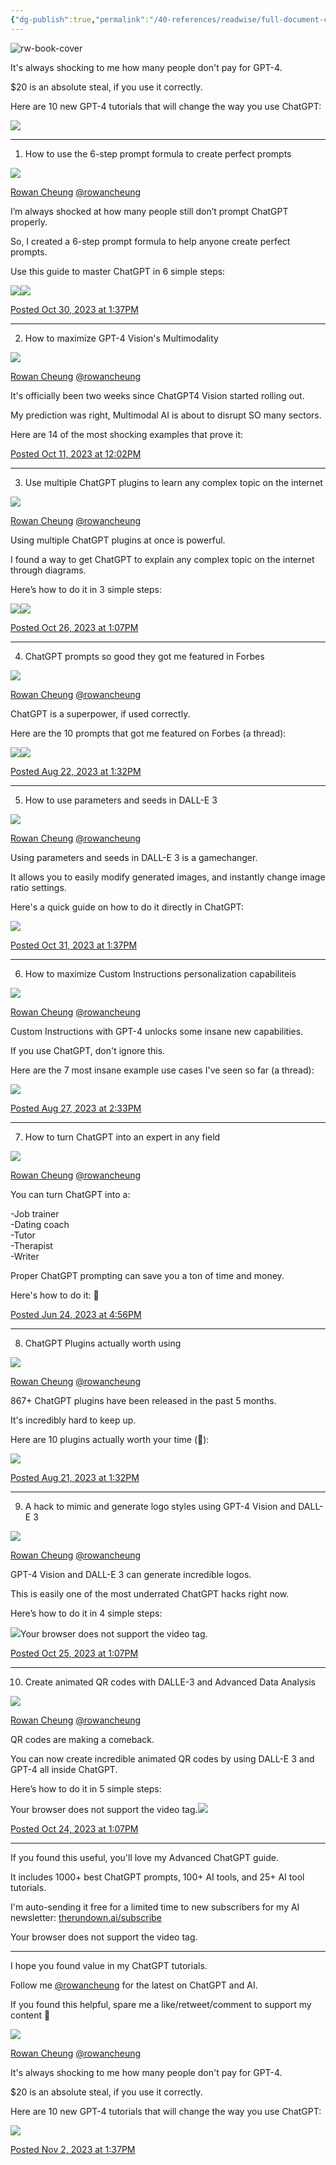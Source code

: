 ```yaml
---
{"dg-publish":true,"permalink":"/40-references/readwise/full-document-contents/it-s-always-shocking-to-me-how-many-people-don-t-pay/","tags":["rw/tweets"]}
---
```


![rw-book-cover](https://pbs.twimg.com/profile_images/1711152452735774720/Cotttl-n.jpg)

It's always shocking to me how many people don't pay for GPT-4.

$20 is an absolute steal, if you use it correctly.

Here are 10 new GPT-4 tutorials that will change the way you use ChatGPT:

![](https://pbs.twimg.com/media/F97s3m1acAE2kNs.png)

---

1. How to use the 6-step prompt formula to create perfect prompts 

![](https://pbs.twimg.com/profile_images/1711152452735774720/Cotttl-n.jpg)

[Rowan Cheung](https://twitter.com/rowancheung)
[@rowancheung](https://twitter.com/rowancheung)

I’m always shocked at how many people still don’t prompt ChatGPT properly.

So, I created a 6-step prompt formula to help anyone create perfect prompts.

Use this guide to master ChatGPT in 6 simple steps:

![](https://pbs.twimg.com/media/F9sQF4ZXAAAhFkf.jpg)![](https://pbs.twimg.com/media/F9sQGSQXsAAgJzD.png)

[Posted Oct 30, 2023 at 1:37PM](https://twitter.com/rowancheung/status/1718985386267906265)

---

2. How to maximize GPT-4 Vision's Multimodality  

![](https://pbs.twimg.com/profile_images/1711152452735774720/Cotttl-n.jpg)

[Rowan Cheung](https://twitter.com/rowancheung)
[@rowancheung](https://twitter.com/rowancheung)

It's officially been two weeks since ChatGPT4 Vision started rolling out.

My prediction was right, Multimodal AI is about to disrupt SO many sectors.

Here are 14 of the most shocking examples that prove it:

[Posted Oct 11, 2023 at 12:02PM](https://twitter.com/rowancheung/status/1712076087423827997)

---

3. Use multiple ChatGPT plugins to learn any complex topic on the internet 

![](https://pbs.twimg.com/profile_images/1711152452735774720/Cotttl-n.jpg)

[Rowan Cheung](https://twitter.com/rowancheung)
[@rowancheung](https://twitter.com/rowancheung)

Using multiple ChatGPT plugins at once is powerful.

I found a way to get ChatGPT to explain any complex topic on the internet through diagrams.

Here’s how to do it in 3 simple steps:

![](https://pbs.twimg.com/media/F9Xi3DFWgAARw0R.jpg)![](https://pbs.twimg.com/media/F9Xi3edW0AA_f_H.jpg)

[Posted Oct 26, 2023 at 1:07PM](https://twitter.com/rowancheung/status/1717528280184602733)

---

4. ChatGPT prompts so good they got me featured in Forbes 

![](https://pbs.twimg.com/profile_images/1711152452735774720/Cotttl-n.jpg)

[Rowan Cheung](https://twitter.com/rowancheung)
[@rowancheung](https://twitter.com/rowancheung)

ChatGPT is a superpower, if used correctly.

Here are the 10 prompts that got me featured on Forbes (a thread):

![](https://pbs.twimg.com/media/F4I5P4hXkAAZ8HY.jpg)![](https://pbs.twimg.com/media/F4I5Q4bXUAEWw45.jpg)

[Posted Aug 22, 2023 at 1:32PM](https://twitter.com/rowancheung/status/1693979376096776632)

---

5. How to use parameters and seeds in DALL-E 3 

![](https://pbs.twimg.com/profile_images/1711152452735774720/Cotttl-n.jpg)

[Rowan Cheung](https://twitter.com/rowancheung)
[@rowancheung](https://twitter.com/rowancheung)

Using parameters and seeds in DALL-E 3 is a gamechanger.

It allows you to easily modify generated images, and instantly change image ratio settings.

Here's a quick guide on how to do it directly in ChatGPT:

![](https://pbs.twimg.com/media/F9xZtIIWEAIgGV5.jpg)

[Posted Oct 31, 2023 at 1:37PM](https://twitter.com/rowancheung/status/1719347795373555952)

---

6. How to maximize Custom Instructions personalization capabiliteis 

![](https://pbs.twimg.com/profile_images/1711152452735774720/Cotttl-n.jpg)

[Rowan Cheung](https://twitter.com/rowancheung)
[@rowancheung](https://twitter.com/rowancheung)

Custom Instructions with GPT-4 unlocks some insane new capabilities.

If you use ChatGPT, don't ignore this.

Here are the 7 most insane example use cases I've seen so far (a thread):

![](https://pbs.twimg.com/media/F4i3JuqXwAAnK5X.jpg)

[Posted Aug 27, 2023 at 2:33PM](https://twitter.com/rowancheung/status/1695806642124738852)

---

7. How to turn ChatGPT into an expert in any field 

![](https://pbs.twimg.com/profile_images/1711152452735774720/Cotttl-n.jpg)

[Rowan Cheung](https://twitter.com/rowancheung)
[@rowancheung](https://twitter.com/rowancheung)

You can turn ChatGPT into a:

-Job trainer  
-Dating coach  
-Tutor  
-Therapist  
-Writer

Proper ChatGPT prompting can save you a ton of time and money.

Here's how to do it: 🧵

[Posted Jun 24, 2023 at 4:56PM](https://twitter.com/rowancheung/status/1672649795620544512)

---

8. ChatGPT Plugins actually worth using 

![](https://pbs.twimg.com/profile_images/1711152452735774720/Cotttl-n.jpg)

[Rowan Cheung](https://twitter.com/rowancheung)
[@rowancheung](https://twitter.com/rowancheung)

867+ ChatGPT plugins have been released in the past 5 months.

It's incredibly hard to keep up.

Here are 10 plugins actually worth your time (🧵):

![](https://pbs.twimg.com/media/F4DvqB5W4AA6y1r.jpg)

[Posted Aug 21, 2023 at 1:32PM](https://twitter.com/rowancheung/status/1693616971114328258)

---

9. A hack to mimic and generate logo styles using GPT-4 Vision and DALL-E 3 

![](https://pbs.twimg.com/profile_images/1711152452735774720/Cotttl-n.jpg)

[Rowan Cheung](https://twitter.com/rowancheung)
[@rowancheung](https://twitter.com/rowancheung)

GPT-4 Vision and DALL-E 3 can generate incredible logos.

This is easily one of the most underrated ChatGPT hacks right now.

Here’s how to do it in 4 simple steps:

![](https://pbs.twimg.com/media/F9SZRaOXEAAS1mg.jpg)Your browser does not support the video tag.

[Posted Oct 25, 2023 at 1:07PM](https://twitter.com/rowancheung/status/1717165932252922210)

---

10. Create animated QR codes with DALLE-3 and Advanced Data Analysis 

![](https://pbs.twimg.com/profile_images/1711152452735774720/Cotttl-n.jpg)

[Rowan Cheung](https://twitter.com/rowancheung)
[@rowancheung](https://twitter.com/rowancheung)

QR codes are making a comeback.

You can now create incredible animated QR codes by using DALL-E 3 and GPT-4 all inside ChatGPT.

Here’s how to do it in 5 simple steps:

Your browser does not support the video tag.![](https://pbs.twimg.com/media/F9NPsUQW0AEw4DZ.jpg)

[Posted Oct 24, 2023 at 1:07PM](https://twitter.com/rowancheung/status/1716803509733949833)

---

If you found this useful, you'll love my Advanced ChatGPT guide.

It includes 1000+ best ChatGPT prompts, 100+ AI tools, and 25+ AI tool tutorials.

I'm auto-sending it free for a limited time to new subscribers for my AI newsletter: [therundown.ai/subscribe](https://www.therundown.ai/subscribe)

Your browser does not support the video tag.

---

I hope you found value in my ChatGPT tutorials.

Follow me [@rowancheung](https://twitter.com/rowancheung) for the latest on ChatGPT and AI.

If you found this helpful, spare me a like/retweet/comment to support my content 🤝 

![](https://pbs.twimg.com/profile_images/1711152452735774720/Cotttl-n.jpg)

[Rowan Cheung](https://twitter.com/rowancheung)
[@rowancheung](https://twitter.com/rowancheung)

It's always shocking to me how many people don't pay for GPT-4.

$20 is an absolute steal, if you use it correctly.

Here are 10 new GPT-4 tutorials that will change the way you use ChatGPT:

![](https://pbs.twimg.com/media/F97s3m1acAE2kNs.png)

[Posted Nov 2, 2023 at 1:37PM](https://twitter.com/rowancheung/status/1720072551601152497)

